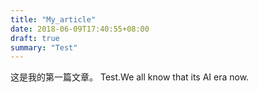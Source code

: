 ```yaml
---
title: "My_article"
date: 2018-06-09T17:40:55+08:00
draft: true
summary: "Test"
---
```


这是我的第一篇文章。
Test.We all know that its AI era now.